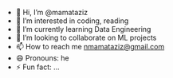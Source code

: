 - 👋 Hi, I’m @mamataziz
- 👀 I’m interested in coding, reading
- 🌱 I’m currently learning Data Engineering
- 💞️ I’m looking to collaborate on ML projects
- 📫 How to reach me nmamataziz@gmail.com
- 😄 Pronouns: he
- ⚡ Fun fact: ...

<!---
mamataziz/mamataziz is a ✨ special ✨ repository because its `README.md` (this file) appears on your GitHub profile.
You can click the Preview link to take a look at your changes.
--->
